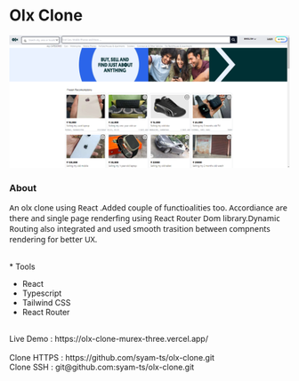 
<div>
<h1> Olx Clone </h1>
<img src="public/preview.png" />

<h3> About</h3>
<p style="font-family: sans";> 
  An olx clone using React .Added couple of functioalities too. Accordiance are there and single page 
renderfing using React Router Dom library.Dynamic Routing also integrated and used smooth trasition between compnents 
rendering for better UX.
</p>

<br>* Tools </br>
* React</br>
* Typescript</br>
* Tailwind CSS</br>
* React Router</p> 


</br>
<span>Live Demo : </span>
<span>https://olx-clone-murex-three.vercel.app/</span>
</br>
</br>
<span>Clone HTTPS : </span>
<span>https://github.com/syam-ts/olx-clone.git</span>
</br>
<span>Clone SSH : </span>
<span>git@github.com:syam-ts/olx-clone.git</span>

</div>